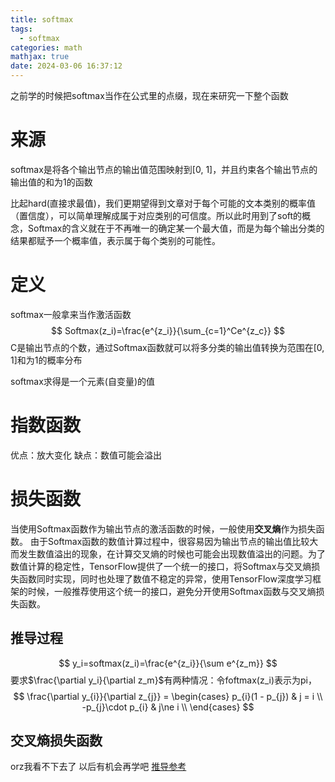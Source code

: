 ```yaml
---
title: softmax
tags:
  - softmax
categories: math
mathjax: true
date: 2024-03-06 16:37:12
---
```


之前学的时候把softmax当作在公式里的点缀，现在来研究一下整个函数
<!--more-->
# 来源
softmax是将各个输出节点的输出值范围映射到[0, 1]，并且约束各个输出节点的输出值的和为1的函数

比起hard(直接求最值)，我们更期望得到文章对于每个可能的文本类别的概率值（置信度），可以简单理解成属于对应类别的可信度。所以此时用到了soft的概念，Softmax的含义就在于不再唯一的确定某一个最大值，而是为每个输出分类的结果都赋予一个概率值，表示属于每个类别的可能性。

# 定义
softmax一般拿来当作激活函数
$$
Softmax(z_i)=\frac{e^{z_i}}{\sum_{c=1}^Ce^{z_c}}
$$
C是输出节点的个数，通过Softmax函数就可以将多分类的输出值转换为范围在[0, 1]和为1的概率分布

softmax求得是一个元素(自变量)的值
# 指数函数
优点：放大变化
缺点：数值可能会溢出
# 损失函数
当使用Softmax函数作为输出节点的激活函数的时候，一般使用**交叉熵**作为损失函数。
由于Softmax函数的数值计算过程中，很容易因为输出节点的输出值比较大而发生数值溢出的现象，在计算交叉熵的时候也可能会出现数值溢出的问题。为了数值计算的稳定性，TensorFlow提供了一个统一的接口，将Softmax与交叉熵损失函数同时实现，同时也处理了数值不稳定的异常，使用TensorFlow深度学习框架的时候，一般推荐使用这个统一的接口，避免分开使用Softmax函数与交叉熵损失函数。
## 推导过程
$$
y_i=softmax(z_i)=\frac{e^{z_i}}{\sum e^{z_m}}
$$
要求$\frac{\partial y_i}{\partial z_m}$有两种情况：令foftmax(z_i)表示为pi，
$$
\frac{\partial y_{i}}{\partial z_{j}} = \begin{cases} p_{i}(1 - p_{j}) & j = i \\ -p_{j}\cdot p_{i} & j\ne i \\ \end{cases}
$$

## 交叉熵损失函数
orz我看不下去了
以后有机会再学吧
[推导参考](https://zhuanlan.zhihu.com/p/105722023)